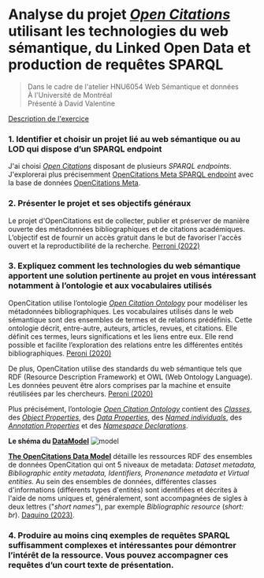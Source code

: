 # Analyse du projet *[Open Citations](https://opencitations.net/)* utilisant les technologies du web sémantique, du Linked Open Data et production de requêtes SPARQL


>Dans le cadre de l'atelier HNU6054 Web Sémantique et données<br>
>À l'Université de Montréal<br>
>Présenté à David Valentine<br>


[Description de l'exercice](https://davvalent.github.io/hnu6054/exercice-02/)


### **1.**    Identifier et choisir un projet lié au web sémantique ou au LOD qui dispose d’un SPARQL endpoint
J'ai choisi *[Open Citations](https://opencitations.net/)* disposant de plusieurs *SPARQL endpoints*. J'explorerai plus précisemment [OpenCitations Meta SPARQL endpoint](https://opencitations.net/meta/sparql) avec la base de données [OpenCitations Meta](https://opencitations.net/meta).

### **2.**    Présenter le projet et ses objectifs généraux

Le projet d'OpenCitations est de collecter, publier et préserver de manière ouverte des métadonnées bibliographiques et de citations académiques. L’objectif est de fournir un accès gratuit dans le but de favoriser l'accès ouvert et la reproductibilité de la recherche. [Perroni (2022)](https://zenodo.org/record/6976670)

### **3.**    Expliquez comment les technologies du web sémantique apportent une solution pertinente au projet en vous intéressant notamment à l’ontologie et aux vocabulaires utilisés

OpenCitation utilise l’ontologie [*Open Citation Ontology*](https://opencitations.github.io/ontology/current/ontology.html) pour modéliser les métadonnées bibliographiques. Les vocabulaires utilisés dans le web sémantique sont des ensembles de termes et de relations prédéfinis. Cette ontologie décrit, entre-autre, auteurs, articles, revues, et citations. Elle définit ces termes, leurs significations et les liens entre eux. Elle rend possible et facilite l’exploration des relations entre les différentes entités bibliographiques. [Peroni (2020)](https://direct.mit.edu/qss/article/1/1/428/15580/OpenCitations-an-infrastructure-organization-for)

De plus, OpenCitation utilise des standards du web sémantique tels que RDF (Resource Description Framework) et OWL (Web Ontology Language). Les données peuvent être alors comprises par la machine et ensuite réutilisées par les chercheurs. [Peroni (2020)](https://direct.mit.edu/qss/article/1/1/428/15580/OpenCitations-an-infrastructure-organization-for)

Plus précisément,  l’ontologie [*Open Citation Ontology*](https://opencitations.github.io/ontology/current/ontology.html) contient des [*Classes*](https://opencitations.github.io/ontology/current/ontology.html#classes), des [*Object Properties*](https://opencitations.github.io/ontology/current/ontology.html#objectproperties), des [*Data Properties*](https://opencitations.github.io/ontology/current/ontology.html#dataproperties), des [*Named individuals*](https://opencitations.github.io/ontology/current/ontology.html#namedindividuals), des [*Annotation Properties*](https://opencitations.github.io/ontology/current/ontology.html#annotationproperties) et des [*Namespace Declarations*](https://opencitations.github.io/ontology/current/ontology.html#namespacedeclarations). 

**Le shéma du [DataModel](http://opencitations.net/model)**
![model](https://github.com/JanetteMujica/openCitationsProductionDeRequetesSPARQL/assets/112497575/3f273345-39e2-42a7-bc5a-6ac4eefc3161)

**[The OpenCitations Data Model](https://figshare.com/articles/online_resource/Metadata_for_the_OpenCitations_Corpus/3443876)** détaille les ressources RDF des ensembles de données OpenCitation qui ont 5 niveaux de metadata: *Dataset metadata, Bibliographic entity metadata, Identifiers, Pronenance metadata et Virtual entities.* Au sein des ensembles de données, différentes classes d'informations (différents types d'entités) sont identifiées et décrites à l'aide de noms uniques et, généralement, sont accompagnées de sigles à deux lettres ("*short names*"), par exemple *Bibliographic resource* (*short: br*). [Daquino (2023)](https://figshare.com/articles/online_resource/Metadata_for_the_OpenCitations_Corpus/3443876). 

### **4.**    Produire au moins cinq exemples de requêtes SPARQL suffisamment complexes et intéressantes pour démontrer l’intérêt de la ressource. Vous pouvez accompagner ces requêtes d’un court texte de présentation.

